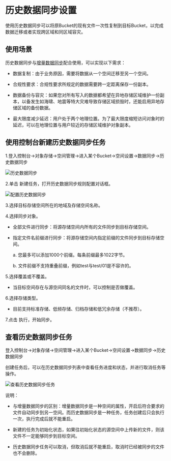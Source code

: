 # 历史数据同步设置 

使用历史数据同步可以将原Bucket的现有文件一次性复制到目标Bucket，以完成数据迁移或者实现跨区域和同区域容灾。

## 使用场景

历史数据同步与[增量数据同步](../../../Set-Bucket-Cross-Region-Replication-2.md)配合使用，可以实现以下需求：

* 数据复制：由于业务原因，需要将数据从一个空间迁移至另一个空间。

* 合规性要求：合规性要求所规定的数据需要跨一定距离保存一份副本。

* 数据备份与容灾：如果您对所有写入的数据都希望在异地存储区域维护一份副本，以备发生如海啸、地震等特大灾难导致存储区域损毁时，还能启用异地存储区域的备份数据。

* 最大限度减少延迟：用户处于两个地理位置。为了最大限度缩短访问对象时的延迟，可以在地理位置与用户较近的存储区域维护对象副本。

## 使用控制台新建历史数据同步任务

1.登入控制台->对象存储->空间管理->进入某个Bucket->空间设置->数据同步->历史数据同步

![历史数据同步](https://github.com/jdcloudcom/cn/blob/cn-oss-1/image/Object-Storage-Service/OSS-165.png)

2.单击 新建任务，打开历史数据同步规则配置对话框。

![配置历史数据同步](https://github.com/jdcloudcom/cn/blob/cn-oss-1/image/Object-Storage-Service/OSS-166.png)

3.选择目标存储空间所在的地域及存储空间名称。

4.选择同步对象。

* 全部文件进行同步：将源存储空间内所有的文件同步到目标存储空间。

* 指定文件名前缀进行同步：将源存储空间内指定前缀的文件同步到目标存储空间。

   a.  您最多可以添加1000个前缀。每条前缀最多1022字节。

   b.  文件前缀不支持重叠前缀，例如test与test/01是不容许的。
   
5.选择覆盖或不覆盖。  

* 当目标空间存在与源空间同名的文件时，可以控制是否做覆盖。 
   
6.选择存储类型。

* 目前支持标准存储、低频存储、归档存储和低冗余存储（不推荐）。

7.点击 执行，开始同步。

## 查看历史数据同步任务

登入控制台->对象存储->空间管理->进入某个Bucket->空间设置->数据同步->历史数据同步

创建任务后，可以在历史数据同步列表中查看任务进度和状态，并进行取消任务等操作。

![查看历史数据同步任务](https://github.com/jdcloudcom/cn/blob/cn-oss-1/image/Object-Storage-Service/OSS-167.png)

说明：

* 与增量数据同步的区别：增量数据同步是一种空间的属性，开启后符合要求的文件自动同步到另一空间。而历史数据同步是一种任务，任务创建后只会执行一次，执行完成后就不能重启。

* 新建的任务为初始化状态，如果往初始化状态的源空间中上传新的文件，则该文件不一定能够同步到目标空间。

* 历史数据同步任务可以取消，但取消后就不能重启，取消时已经被同步的文件也不会删除。
